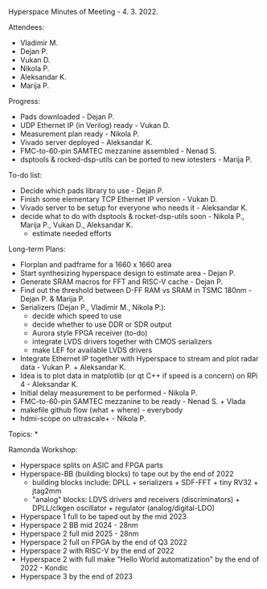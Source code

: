 Hyperspace Minutes of Meeting - 4. 3. 2022.

Attendees:
 * Vladimir M.
 * Dejan P.
 * Vukan D.
 * Nikola P.
 * Aleksandar K.
 * Marija P.

Progress:
 * Pads downloaded - Dejan P.
 * UDP Ethernet IP (in Verilog) ready - Vukan D.
 * Measurement plan ready - Nikola P.
 * Vivado server deployed - Aleksandar K.
 * FMC-to-60-pin SAMTEC mezzanine assembled - Nenad S.
 * dsptools & rocked-dsp-utils can be ported to new iotesters - Marija P.

To-do list:
 * Decide which pads library to use - Dejan P.
 * Finish some elementary TCP Ethernet IP version - Vukan D.
 * Vivado server to be setup for everyone who needs it - Aleksandar K.
 * decide what to do with dsptools & rocket-dsp-utils soon - Nikola P., Marija P., Vukan D., Aleksandar K.
   - estimate needed efforts
 
 

Long-term Plans:
 * Florplan and padframe for a 1660 x 1660 area
 * Start synthesizing hyperspace design to estimate area - Dejan P.
 * Generate SRAM macros for FFT and RISC-V cache - Dejan P.
 * Find out the threshold between D-FF RAM vs SRAM in TSMC 180nm - Dejan P. & Marija P.
 * Serializers (Dejan P., Vladimir M., Nikola P.):
   - decide which speed to use
   - decide whether to use DDR or SDR output
   - Aurora style FPGA receiver (to-do)
   - integrate LVDS drivers together with CMOS serializers
   - make LEF for available LVDS drivers
 * Integrate Ethernet IP together with Hyperspace to stream and plot radar data - Vukan P. + Aleksandar K.
 * Idea is to plot data in matplotlib (or qt C++ if speed is a concern) on RPi 4 - Aleksandar K.
 * Initial delay measurement to be performed - Nikola P.
 * FMC-to-60-pin SAMTEC mezzanine to be ready - Nenad S. + Vlada
 * makefile github flow (what + where) - everybody
 * hdmi-scope on ultrascale+ - Nikola P.


Topics:
 * 

 
Ramonda Workshop:
 * Hyperspace splits on ASIC and FPGA parts
 * Hyperspace-BB (building blocks) to tape out by the end of 2022
   - building blocks include: DPLL + serializers + SDF-FFT + tiny RV32 + jtag2mm
   - "analog" blocks: LDVS drivers and receivers (discriminators) + DPLL/clkgen oscillator + regulator (analog/digital-LDO)
 * Hyperspace 1 full to be taped out by the mid 2023
 * Hyperspace 2 BB mid 2024 - 28nm
 * Hyperspace 2 full mid 2025 - 28nm
 * Hyperspace 2 full on FPGA by the end of Q3 2022
 * Hyperspace 2 with RISC-V by the end of 2022
 * Hyperspace 2 with full make "Hello World automatization" by the end of 2022 - Kondic
 * Hyperspace 3 by the end of 2023


 
 
